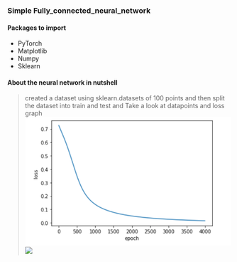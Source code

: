 ### Simple Fully_connected_neural_network

#### Packages to import
* PyTorch
* Matplotlib
* Numpy
* Sklearn
#### About the neural network in nutshell
> created a dataset using sklearn.datasets of 100 points and then split the dataset into train and test and 
Take a look at datapoints and loss graph
![](loss.png)
![](datapoints.png)

